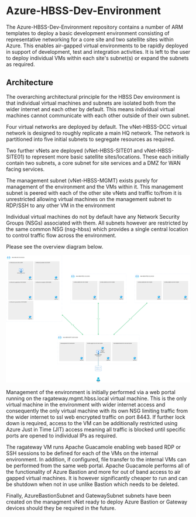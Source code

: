 # Azure-HBSS-Dev-Environment

The Azure-HBSS-Dev-Environment repository contains a number of ARM templates to deploy a basic development environment consisting of representative networking for a core site and two satellite sites within Azure. This enables air-gapped virtual environments to be rapidly deployed in support of development, test and integration activities. It is left to the user to deploy individual VMs within each site's subnet(s) or expand the subnets as required.

## Architecture

The overarching architectural principle for the HBSS Dev environment is that individual virtual machines and subnets are isolated both from the wider internet and each other by default.  This means individual virtual machines cannot communicate with each other outside of their own subnet.

Four virtual networks are deployed by default.  The vNet-HBSS-DCC virtual network is designed to roughly replicate a main HQ network.  The network is partitioned into five initial subnets to segregate resources as required.

Two further vNets are deployed (vNet-HBSS-SITE01 and vNet-HBSS-SITE01) to represent more basic satellite sites/locations.  These each initially contain two subnets, a core subnet for site services and a DMZ for WAN facing services.  

The management subnet (vNet-HBSS-MGMT) exists purely for management of the environment and the VMs within it. This management subnet is peered with each of the other site vNets and traffic to/from it is unrestricted allowing virtual machines on the management subnet to RDP/SSH to any other VM in the environment

Individual virtual machines do not by default have any Network Security Groups (NSGs) associated with them.  All subnets however are restricted by the same common NSG (nsg-hbss) which provides a single central location to control traffic flow across the environment.

Please see the overview diagram below.

![HBSS Dev Environment Architecture](images/HBSS-Networking.png)

Management of the environment is initially performed via a web portal running on the ragateway.mgmt.hbss.local virtual machine. This is the only virtual machine in the environment with wider internet access and consequently the only virtual machine with its own NSG limiting traffic from the wider internet to ssl web encrypted traffic on port 8443.  If further lock down is required, access to the VM can be additionally restricted using Azure Just in Time (JIT) access meaning all traffic is blocked until specific ports are opened to individual IPs as required.

The ragateway VM runs Apache Guacamole enabling web based RDP or SSH sessions to be defined for each of the VMs on the internal environment.  In addition, if configured, file transfer to the internal VMs can be performed from the same web portal. Apache Guacamole performs all of the functionality of Azure Bastion and more for out of band access to air gapped virtual machines. It is however significantly cheaper to run and can be shutdown when not in use unlike Bastion which needs to be deleted.

Finally, AzureBastionSubnet and GatewaySubnet subnets have been created on the managment vNet ready to deploy Azure Bastion or Gateway devices should they be required in the future.